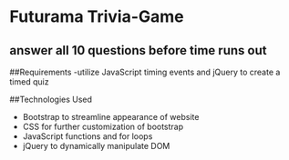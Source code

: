 # Futurama Trivia-Game

## answer all 10 questions before time runs out

##Requirements
-utilize JavaScript timing events and jQuery to create a timed quiz

##Technologies Used
- Bootstrap to streamline appearance of website
- CSS for further customization of bootstrap
- JavaScript functions and for loops
- jQuery to dynamically manipulate DOM
